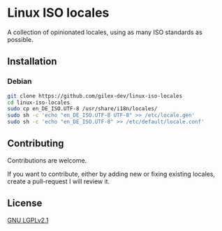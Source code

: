 # Linux ISO locales

A collection of opinionated locales, using as many ISO standards as possible.

## Installation

### Debian

```bash
git clone https://github.com/gilex-dev/linux-iso-locales
cd linux-iso-locales
sudo cp en_DE_ISO.UTF-8 /usr/share/i18n/locales/
sudo sh -c 'echo "en_DE_ISO.UTF-8 UTF-8" >> /etc/locale.gen'
sudo sh -c 'echo "en_DE_ISO.UTF-8" >> /etc/default/locale.conf'
```

## Contributing

Contributions are welcome.

If you want to contribute, either by adding new or fixing existing locales, create a pull-request I will review it.

## License

[GNU LGPLv2.1](./COPYING.md)

